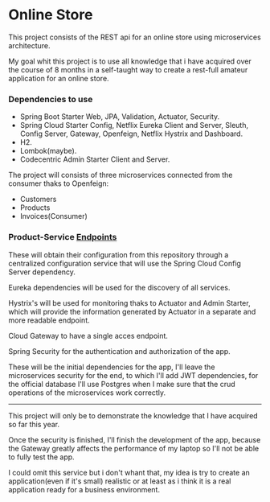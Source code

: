 # Online Store

This project consists of the REST api for an online store using microservices architecture.

My goal whit this project is to use all knowledge that i have acquired over the course of 8 months in a self-taught way to create a rest-full amateur application for an online store.

### Dependencies to use

  * Spring Boot Starter Web, JPA, Validation, Actuator, Security.
  * Spring Cloud Starter Config, Netflix Eureka Client and Server, Sleuth, Config Server, Gateway, Openfeign, Netflix Hystrix and Dashboard.
  * H2.
  * Lombok(maybe).
  * Codecentric Admin Starter Client and Server.

The project will consists of three microservices connected from the consumer thaks to Openfeign:
  * Customers
  * Products
  * Invoices(Consumer)


### Product-Service [Endpoints](https://github.com/SirNoob97/OnlineStore/blob/master/product-service/README.md)


These will obtain their configuration from this repository through a centralized configuration service that will use the Spring Cloud Config Server dependency.

Eureka dependencies will be used for the discovery of all services.

Hystrix's will be used for monitoring thaks to Actuator and Admin Starter, which will provide the information generated by Actuator in a separate and more readable endpoint.

Cloud Gateway to have a single acces endpoint.

Spring Security for the authentication and authorization of the app.

These will be the initial dependencies for the app, I'll leave the microservices security for the end, to which I'll add JWT dependencies, for the official database I'll use Postgres when I make sure that the crud operations of the microservices work correctly.

---
This project will only be to demonstrate the knowledge that I have acquired so far this year.

Once the security is finished, I'll finish the development of the app, because the Gateway greatly affects the performance of my laptop so I'll not be able to fully test the app.

I could omit this service but i don't whant that, my idea is try to create an application(even if it's small) realistic or at least as i think it is a real application ready for a business environment.

